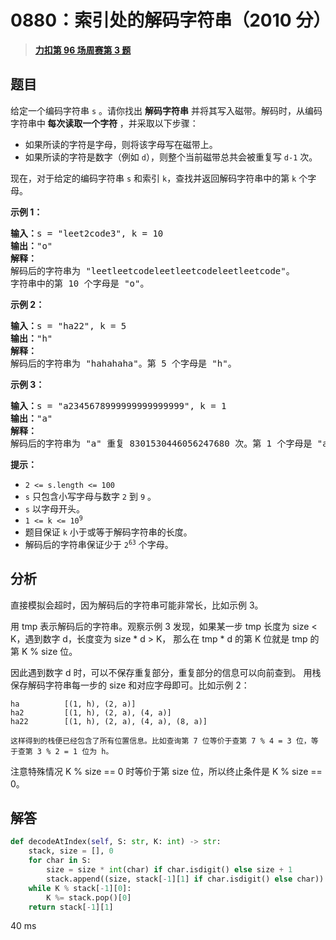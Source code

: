 # 0880：索引处的解码字符串（2010 分）


> <u>**[力扣第 96 场周赛第 3 题](https://leetcode.cn/problems/decoded-string-at-index/)**</u>

## 题目

<p>给定一个编码字符串 <code>s</code> 。请你找出<em> </em><strong>解码字符串</strong> 并将其写入磁带。解码时，从编码字符串中<strong> 每次读取一个字符 </strong>，并采取以下步骤：</p>

<ul>
<li>如果所读的字符是字母，则将该字母写在磁带上。</li>
<li>如果所读的字符是数字（例如 <code>d</code>），则整个当前磁带总共会被重复写 <code>d-1</code> 次。</li>
</ul>

<p>现在，对于给定的编码字符串 <code>s</code> 和索引 <code>k</code>，查找并返回解码字符串中的第 <code>k</code> 个字母。</p>



<p><strong>示例 1：</strong></p>

<pre>
<strong>输入：</strong>s = "leet2code3", k = 10
<strong>输出：</strong>"o"
<strong>解释：</strong>
解码后的字符串为 "leetleetcodeleetleetcodeleetleetcode"。
字符串中的第 10 个字母是 "o"。
</pre>

<p><strong>示例 2：</strong></p>

<pre>
<strong>输入：</strong>s = "ha22", k = 5
<strong>输出：</strong>"h"
<strong>解释：</strong>
解码后的字符串为 "hahahaha"。第 5 个字母是 "h"。
</pre>

<p><strong>示例 3：</strong></p>

<pre>
<strong>输入：</strong>s = "a2345678999999999999999", k = 1
<strong>输出：</strong>"a"
<strong>解释：</strong>
解码后的字符串为 "a" 重复 8301530446056247680 次。第 1 个字母是 "a"。
</pre>



<p><strong>提示：</strong></p>

<ul>
<li><code>2 &lt;= s.length &lt;= 100</code></li>
<li><code>s</code> 只包含小写字母与数字 <code>2</code> 到 <code>9</code> 。</li>
<li><code>s</code> 以字母开头。</li>
<li><code>1 &lt;= k &lt;= 10<sup>9</sup></code></li>
<li>题目保证 <code>k</code> 小于或等于解码字符串的长度。</li>
<li>解码后的字符串保证少于 <code>2<sup>63</sup></code> 个字母。</li>
</ul>


## 分析

直接模拟会超时，因为解码后的字符串可能非常长，比如示例 3。

用 tmp 表示解码后的字符串。观察示例 3 发现，如果某一步 tmp 长度为 size < K，遇到数字 d，长度变为 size * d > K，
那么在 tmp * d 的第 K 位就是 tmp 的第 K % size 位。

因此遇到数字 d 时，可以不保存重复部分，重复部分的信息可以向前查到。
用栈保存解码字符串每一步的 size 和对应字母即可。比如示例 2：

	ha			[(1, h), (2, a)]	
	ha2			[(1, h), (2, a), (4, a)]
	ha22		[(1, h), (2, a), (4, a), (8, a)]
	
	这样得到的栈便已经包含了所有位置信息。比如查询第 7 位等价于查第 7 % 4 = 3 位，等于查第 3 % 2 = 1 位为 h。

注意特殊情况 K % size == 0 时等价于第 size 位，所以终止条件是 K % size == 0。

## 解答

```python
def decodeAtIndex(self, S: str, K: int) -> str:
	stack, size = [], 0
	for char in S:
		size = size * int(char) if char.isdigit() else size + 1
		stack.append((size, stack[-1][1] if char.isdigit() else char))
	while K % stack[-1][0]:
		K %= stack.pop()[0]
	return stack[-1][1]
```

40 ms


